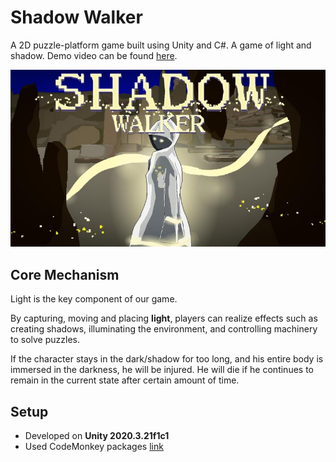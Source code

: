 # Shadow Walker

A 2D puzzle-platform game built using Unity and C#. A game of light and shadow. Demo video can be found [here](https://www.youtube.com/watch?v=hAaSOzBULIs).

![aa](./src/shadow_walker_main.jpg)

## Core Mechanism

Light is the key component of our game. 

By capturing, moving and placing **light**, players can realize effects such as creating shadows, illuminating the environment, and controlling machinery to solve puzzles. 

If the character stays in the dark/shadow for too long, and his entire body is immersed in the darkness, he will be injured. He will die if he continues to remain in the current state after certain amount of time. 

## Setup

- Developed on **Unity 2020.3.21f1c1**
- Used CodeMonkey packages [link](https://unitycodemonkey.com/utils.php)

